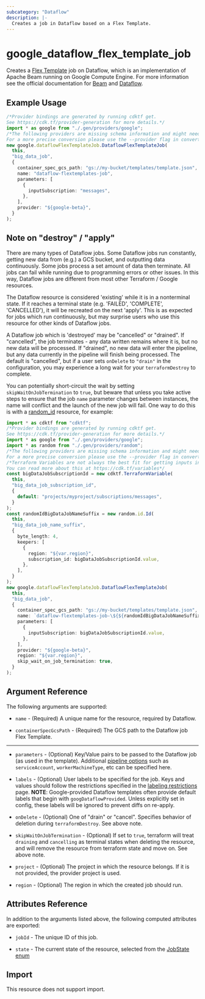 ```yaml
---
subcategory: "Dataflow"
description: |-
  Creates a job in Dataflow based on a Flex Template.
---
```


# google\_dataflow\_flex\_template\_job

Creates a [Flex Template](https://cloud.google.com/dataflow/docs/guides/templates/using-flex-templates)
job on Dataflow, which is an implementation of Apache Beam running on Google
Compute Engine. For more information see the official documentation for [Beam](https://beam.apache.org)
and [Dataflow](https://cloud.google.com/dataflow/).

## Example Usage

```typescript
/*Provider bindings are generated by running cdktf get.
See https://cdk.tf/provider-generation for more details.*/
import * as google from "./.gen/providers/google";
/*The following providers are missing schema information and might need manual adjustments to synthesize correctly: google.
For a more precise conversion please use the --provider flag in convert.*/
new google.dataflowFlexTemplateJob.DataflowFlexTemplateJob(
  this,
  "big_data_job",
  {
    container_spec_gcs_path: "gs://my-bucket/templates/template.json",
    name: "dataflow-flextemplates-job",
    parameters: [
      {
        inputSubscription: "messages",
      },
    ],
    provider: "${google-beta}",
  }
);

```

## Note on "destroy" / "apply"

There are many types of Dataflow jobs.  Some Dataflow jobs run constantly,
getting new data from (e.g.) a GCS bucket, and outputting data continuously.
Some jobs process a set amount of data then terminate. All jobs can fail while
running due to programming errors or other issues. In this way, Dataflow jobs
are different from most other Terraform / Google resources.

The Dataflow resource is considered 'existing' while it is in a nonterminal
state.  If it reaches a terminal state (e.g. 'FAILED', 'COMPLETE',
'CANCELLED'), it will be recreated on the next 'apply'.  This is as expected for
jobs which run continuously, but may surprise users who use this resource for
other kinds of Dataflow jobs.

A Dataflow job which is 'destroyed' may be "cancelled" or "drained".  If
"cancelled", the job terminates - any data written remains where it is, but no
new data will be processed.  If "drained", no new data will enter the pipeline,
but any data currently in the pipeline will finish being processed.  The default
is "cancelled", but if a user sets `onDelete` to `"drain"` in the
configuration, you may experience a long wait for your `terraformDestroy` to
complete.

You can potentially short-circuit the wait by setting `skipWaitOnJobTermination`
to `true`, but beware that unless you take active steps to ensure that the job
`name` parameter changes between instances, the name will conflict and the launch
of the new job will fail. One way to do this is with a
[random\_id](https://registry.terraform.io/providers/hashicorp/random/latest/docs/resources/id)
resource, for example:

```typescript
import * as cdktf from "cdktf";
/*Provider bindings are generated by running cdktf get.
See https://cdk.tf/provider-generation for more details.*/
import * as google from "./.gen/providers/google";
import * as random from "./.gen/providers/random";
/*The following providers are missing schema information and might need manual adjustments to synthesize correctly: google, random.
For a more precise conversion please use the --provider flag in convert.*/
/*Terraform Variables are not always the best fit for getting inputs in the context of Terraform CDK.
You can read more about this at https://cdk.tf/variables*/
const bigDataJobSubscriptionId = new cdktf.TerraformVariable(
  this,
  "big_data_job_subscription_id",
  {
    default: "projects/myproject/subscriptions/messages",
  }
);
const randomIdBigDataJobNameSuffix = new random.id.Id(
  this,
  "big_data_job_name_suffix",
  {
    byte_length: 4,
    keepers: [
      {
        region: "${var.region}",
        subscription_id: bigDataJobSubscriptionId.value,
      },
    ],
  }
);
new google.dataflowFlexTemplateJob.DataflowFlexTemplateJob(
  this,
  "big_data_job",
  {
    container_spec_gcs_path: "gs://my-bucket/templates/template.json",
    name: `dataflow-flextemplates-job-\${${randomIdBigDataJobNameSuffix.dec}}`,
    parameters: [
      {
        inputSubscription: bigDataJobSubscriptionId.value,
      },
    ],
    provider: "${google-beta}",
    region: "${var.region}",
    skip_wait_on_job_termination: true,
  }
);

```

## Argument Reference

The following arguments are supported:

*   `name` - (Required) A unique name for the resource, required by Dataflow.

*   `containerSpecGcsPath` - (Required) The GCS path to the Dataflow job Flex
    Template.

***

*   `parameters` - (Optional) Key/Value pairs to be passed to the Dataflow job (as
    used in the template). Additional [pipeline options](https://cloud.google.com/dataflow/docs/guides/specifying-exec-params#setting-other-cloud-dataflow-pipeline-options)
    such as `serviceAccount`, `workerMachineType`, etc can be specified here.

*   `labels` - (Optional) User labels to be specified for the job. Keys and values
    should follow the restrictions specified in the [labeling restrictions](https://cloud.google.com/compute/docs/labeling-resources#restrictions)
    page.
    **NOTE**: Google-provided Dataflow templates often provide default labels
    that begin with `googDataflowProvided`. Unless explicitly set in config, these
    labels will be ignored to prevent diffs on re-apply.

*   `onDelete` - (Optional) One of "drain" or "cancel". Specifies behavior of
    deletion during `terraformDestroy`.  See above note.

*   `skipWaitOnJobTermination` - (Optional)  If set to `true`, terraform will
    treat `draining` and `cancelling` as terminal states when deleting the resource,
    and will remove the resource from terraform state and move on.  See above note.

*   `project` - (Optional) The project in which the resource belongs. If it is not
    provided, the provider project is used.

*   `region` - (Optional) The region in which the created job should run.

## Attributes Reference

In addition to the arguments listed above, the following computed attributes are exported:

*   `jobId` - The unique ID of this job.

*   `state` - The current state of the resource, selected from the [JobState enum](https://cloud.google.com/dataflow/docs/reference/rest/v1b3/projects.jobs#Job.JobState)

## Import

This resource does not support import.
